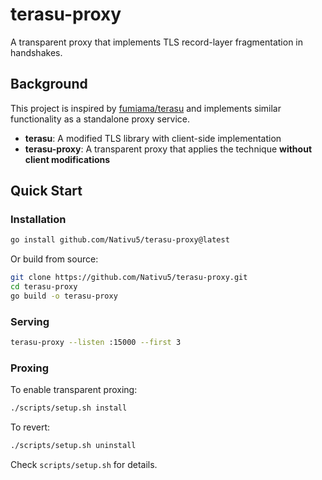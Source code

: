 # terasu-proxy

A transparent proxy that implements TLS record-layer fragmentation in handshakes.

## Background

This project is inspired by [fumiama/terasu](https://github.com/fumiama/terasu) and implements similar functionality as a standalone proxy service.

- **terasu**: A modified TLS library with client-side implementation
- **terasu-proxy**: A transparent proxy that applies the technique **without client modifications**

## Quick Start

### Installation

```bash
go install github.com/Nativu5/terasu-proxy@latest
```

Or build from source:

```bash
git clone https://github.com/Nativu5/terasu-proxy.git
cd terasu-proxy
go build -o terasu-proxy
```

### Serving

```bash
terasu-proxy --listen :15000 --first 3
```

### Proxing

To enable transparent proxing:

```bash
./scripts/setup.sh install
```

To revert:

```bash
./scripts/setup.sh uninstall
```

Check `scripts/setup.sh` for details.
